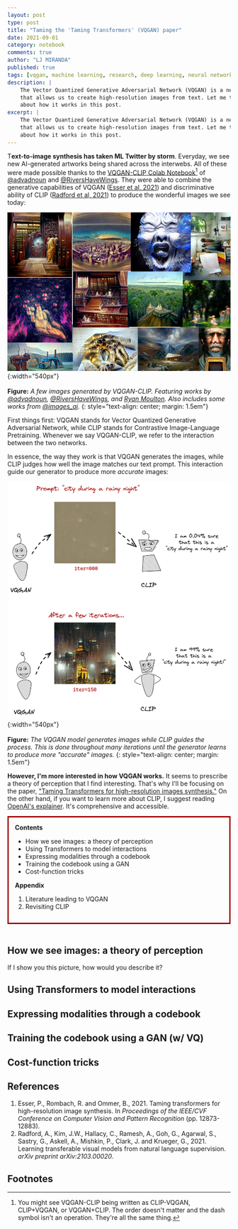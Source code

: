 ```yaml
---
layout: post
type: post
title: "Taming the 'Taming Transformers' (VQGAN) paper"
date: 2021-09-01
category: notebook
comments: true
author: "LJ MIRANDA"
published: true
tags: [vqgan, machine learning, research, deep learning, neural network, clip vqgan]
description: |
    The Vector Quantized Generative Adversarial Network (VQGAN) is a network
    that allows us to create high-resolution images from text. Let me talk
    about how it works in this post.
excerpt: |
    The Vector Quantized Generative Adversarial Network (VQGAN) is a network
    that allows us to create high-resolution images from text. Let me talk
    about how it works in this post.
---
```


<span class="firstcharacter">T</span>**ext-to-image synthesis has taken ML
Twitter by storm**. Everyday, we see new AI-generated artworks being shared
across the interwebs. All of these were made possible thanks to the [VQGAN-CLIP
Colab
Notebook](https://colab.research.google.com/drive/1_4Jl0a7WIJeqy5LTjPJfZOwMZopG5C-W?usp=sharing#scrollTo=g7EDme5RYCrt)[^1]
of [@advadnoun](https://twitter.com/advadnoun) and
[@RiversHaveWings](https://twitter.com/RiversHaveWings). They were able to
combine the generative capabilities of VQGAN ([Esser et al, 
2021](#esser2021vqgan)) and discriminative ability of CLIP ([Radford et al,
2021](#radford2021clip)) to produce the wonderful images we see today:

![](/assets/png/vqgan/ai_art_collage.png){:width="540px"}  
<br>
__Figure:__ *A few images generated by VQGAN-CLIP. Featuring works by
[@advadnoun](https://twitter.com/advadnoun),
[@RiversHaveWings](https://twitter.com/RiversHaveWings), and [Ryan
Moulton](https://moultano.wordpress.com/2021/07/20/tour-of-the-sacred-library/).
Also includes some works from [@images_ai](https://twitter.com/images_ai).*
{: style="text-align: center; margin: 1.5em"}

First things first: VQGAN stands for Vector Quantized Generative Adversarial
Network, while CLIP stands for Contrastive Image-Language Pretraining. Whenever
we say VQGAN-CLIP, we refer to the interaction between the two networks.

In essence, the way they work is that VQGAN generates the images, while CLIP
judges how well the image matches our text prompt. This interaction guide our
generator to produce more *accurate* images:

![](/assets/png/vqgan/clip_vqgan_with_image.png){:width="540px"}  
<br>
__Figure:__ *The VQGAN model generates images while CLIP guides the process. This is
done throughout many iterations until the generator learns to produce more
"accurate" images.*
{: style="text-align: center; margin: 1.5em"}

**However, I'm more interested in how VQGAN works.** It seems to prescribe a
theory of perception that I find interesting. That's why I'll be focusing on
the paper, ["Taming Transformers for high-resolution images
synthesis."](https://arxiv.org/abs/2012.09841) On the other hand, if you want
to learn more about CLIP, I suggest reading [OpenAI's
explainer](https://openai.com/blog/clip/). It's comprehensive and accessible. 


<div style="border:3px; border-style:solid; border-color:#a00000; padding: 1em;">
<b>Contents</b><br>
<ul>
    <li>How we see images: a theory of perception</li>
    <li>Using Transformers to model interactions</li>
    <li>Expressing modalities through a codebook</li>
    <li>Training the codebook using a GAN</li>
    <li>Cost-function tricks</li>
</ul>
<b>Appendix</b>
<ol>
    <li>Literature leading to VQGAN</li>
    <li>Revisiting CLIP</li>
</ol>
</div>

<br>


## How we see images: a theory of perception

If I show you this picture, how would you describe it?

<!-- key takeaway: we don't think in terms of pixels, we think in terms of
modalities -->

<!-- there's also long range dependencies -->

<!-- how should we model modalities? -->

## Using Transformers to model interactions

<!-- transformers have been proven to be good at long sequences and capture
long-range dependencies, we should take advantage of that -->

<!-- However, the problem is that using transformers is not scaleable.
Everything is still in pixels -->


## Expressing modalities through a codebook 


## Training the codebook using a GAN (w/ VQ)

## Cost-function tricks


## References

1. <a id="esser2021vqgan">Esser, P., Rombach, R. and Ommer, B.</a>, 2021. Taming transformers for high-resolution image synthesis. In *Proceedings of the IEEE/CVF Conference on Computer Vision and Pattern Recognition* (pp. 12873-12883).
2. <a id="radford2021clip">Radford, A., Kim, J.W., Hallacy, C., Ramesh, A., Goh, G., Agarwal, S., Sastry, G., Askell, A., Mishkin, P., Clark, J. and Krueger, G.</a>, 2021. Learning transferable visual models from natural language supervision. *arXiv preprint arXiv:2103.00020*.

## Footnotes

[^1]: You might see VQGAN-CLIP being written as CLIP-VQGAN, CLIP+VQGAN, or VQGAN+CLIP. The order doesn't matter and the dash symbol isn't an operation. They're all the same thing.

